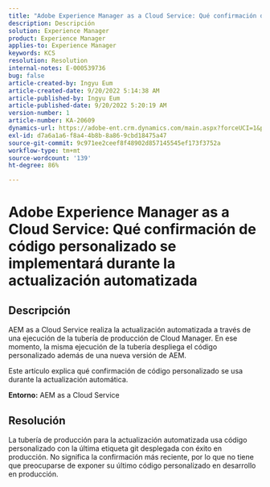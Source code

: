```yaml
---
title: "Adobe Experience Manager as a Cloud Service: Qué confirmación de código personalizado se implementará durante la actualización automatizada"
description: Descripción
solution: Experience Manager
product: Experience Manager
applies-to: Experience Manager
keywords: KCS
resolution: Resolution
internal-notes: E-000539736
bug: false
article-created-by: Ingyu Eum
article-created-date: 9/20/2022 5:14:38 AM
article-published-by: Ingyu Eum
article-published-date: 9/20/2022 5:20:19 AM
version-number: 1
article-number: KA-20609
dynamics-url: https://adobe-ent.crm.dynamics.com/main.aspx?forceUCI=1&pagetype=entityrecord&etn=knowledgearticle&id=5c1eaf1a-a338-ed11-9db0-002248086a27
exl-id: d7a6a1a6-f8a4-4b8b-8a86-9cbd18475a47
source-git-commit: 9c971ee2ceef8f48902d857145545ef173f3752a
workflow-type: tm+mt
source-wordcount: '139'
ht-degree: 86%

---
```


# Adobe Experience Manager as a Cloud Service: Qué confirmación de código personalizado se implementará durante la actualización automatizada

## Descripción


AEM as a Cloud Service realiza la actualización automatizada a través de una ejecución de la tubería de producción de Cloud Manager. En ese momento, la misma ejecución de la tubería despliega el código personalizado además de una nueva versión de AEM.

Este artículo explica qué confirmación de código personalizado se usa durante la actualización automática.

<b>Entorno:</b>
AEM as a Cloud Service


## Resolución


La tubería de producción para la actualización automatizada usa código personalizado con la última etiqueta git desplegada con éxito en producción. No significa la confirmación más reciente, por lo que no tiene que preocuparse de exponer su último código personalizado en desarrollo en producción.
